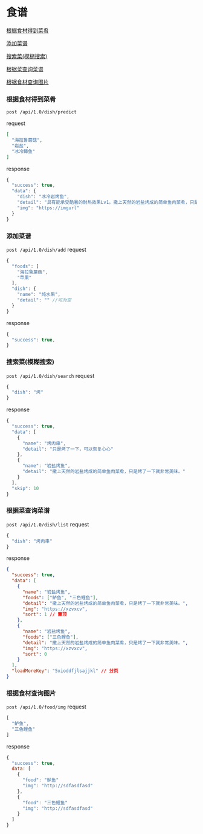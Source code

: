 # 食谱
[根据食材得到菜肴](#根据食材得到菜肴)

[添加菜谱](#添加菜谱)

[搜索菜(模糊搜索)](#搜索菜(模糊搜索))

[根据菜查询菜谱](#根据菜查询菜谱)

[根据食材查询图片](#根据食材查询图片)

### 根据食材得到菜肴

`post /api/1.0/dish/predict`

request
```json
[
  "海拉鲁蘑菇",
  "岩盐",
  "冰冷鳟鱼"
]
```
response
```js
{
  "success": true,
  "data": {
    "dish": "冰冷岩烤鱼",
    "detail": "具有能承受酷暑的耐热效果Lv1。撒上天然的岩盐烤成的简单鱼肉菜肴，只是烤了一下就非常美味。",
    "img": "https://imgurl"
  }
}
```

### 添加菜谱
`post /api/1.0/dish/add`
request
```js
{
  "foods": [
    "海拉鲁蘑菇",
    "苹果"
  ],
  "dish": {
    "name": "炖水果",
    "detail": "" //可为空
  }
}
```
response
```js
{
  "success": true,
}
```

### 搜索菜(模糊搜索)
`post /api/1.0/dish/search`
request
```js
{
  "dish": "烤"
}
```
response
```js
{
  "success": true,
  "data": [
    {
      "name": "烤肉串",
      "detail": "只是烤了一下，可以恢复心心"
    },
    {
      "name": "岩盐烤鱼",
      "detail": "撒上天然的岩盐烤成的简单鱼肉菜肴，只是烤了一下就非常美味。"
    }
  ],
  "skip": 10
}
```

### 根据菜查询菜谱
`post /api/1.0/dish/list`
request
```js
{
  "dish": "烤肉串"
}
```
response
```json
{
  "success": true,
  "data": [
    {
      "name": "岩盐烤鱼",
      "foods": ["鲈鱼", "三色鲤鱼"],
      "detail": "撒上天然的岩盐烤成的简单鱼肉菜肴，只是烤了一下就非常美味。",
      "img": "https://xzvxcv",
      "sort": 1 // 置顶
    },
    {
      "name": "岩盐烤鱼",
      "foods": ["三色鲤鱼"],
      "detail": "撒上天然的岩盐烤成的简单鱼肉菜肴，只是烤了一下就非常美味。",
      "img": "https://xzvxcv",
      "sort": 0
    }
  ],
  "loadMoreKey": "5xioddfjlsajjkl" // 分页
}
```

### 根据食材查询图片
`post /api/1.0/food/img`
request
```js
[
  "鲈鱼",
  "三色鲤鱼"
]
```
response
```js
{
  "success": true,
  data: [
    {
      "food": "鲈鱼"
      "img": "http://sdfasdfasd"
    },
    {
      "food": "三色鲤鱼"
      "img": "http://sdfasdfasd"
    }
  ]
}
```